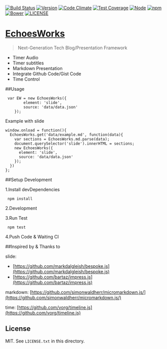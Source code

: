[![Build Status](https://travis-ci.org/phodal/echoesworks.svg?branch=master)](https://travis-ci.org/phodal/echoesworks)
[![Version](http://img.shields.io/npm/v/echoesworks.svg?style=flat)](http://http://img.shields.io/npm/v/echoesworks.svg)
[![Code Climate](https://codeclimate.com/github/phodal/echoesworks/badges/gpa.svg)](https://codeclimate.com/github/phodal/echoesworks)
[![Test Coverage](https://codeclimate.com/github/phodal/echoesworks/badges/coverage.svg)](https://codeclimate.com/github/phodal/echoesworks)
[![Node](https://img.shields.io/node/v/gh-badges.svg?style=flat)]()
[![npm](https://img.shields.io/npm/dm/echoesworks.svg?style=flat)]()
[![Bower](https://img.shields.io/bower/v/echoesworks.svg?style=flat)]()
[![LICENSE](https://img.shields.io/badge/license-MIT-green.svg?style=flat)]()

# [EchoesWorks](http://www.echoesworks.com/)

> Next-Generation Tech Blog/Presentation Framework
 
- Timer Audio
- Timer subtitles
- Markdown Presentation
- Integrate Github Code/Gist Code
- Time Control

##Usage

     var EW = new EchoesWorks({
     		element: 'slide',
     		source: 'data/data.json'
     	});

Example with slide

    window.onload = function(){
      EchoesWorks.get('data/example.md', function(data){
        var sections = EchoesWorks.md.parse(data);
        document.querySelector('slide').innerHTML = sections;
        new EchoesWorks({
          element: 'slide',
          source: 'data/data.json'
        });
      })
    };


##Setup Development

1.Install devDependencies

     npm install

2.Development

3.Run Test

     npm test
      
4.Push Code & Waiting CI            

##Inspired by & Thanks to

slide:

 - [https://github.com/markdalgleish/bespoke.js](https://github.com/markdalgleish/bespoke.js)
 - [https://github.com/bartaz/impress.js](https://github.com/bartaz/impress.js)

markdown: [https://github.com/simonwaldherr/micromarkdown.js/](https://github.com/simonwaldherr/micromarkdown.js/)

time: [https://github.com/vorg/timeline.js](https://github.com/vorg/timeline.js)

## License

MIT. See `LICENSE.txt` in this directory.

